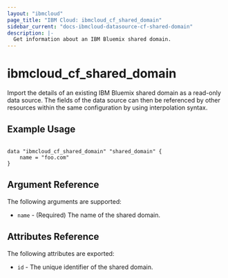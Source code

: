 ```yaml
---
layout: "ibmcloud"
page_title: "IBM Cloud: ibmcloud_cf_shared_domain"
sidebar_current: "docs-ibmcloud-datasource-cf-shared-domain"
description: |-
  Get information about an IBM Bluemix shared domain.
---
```


# ibmcloud\_cf_shared_domain

Import the details of an existing IBM Bluemix shared domain as a read-only data source. The fields of the data source can then be referenced by other resources within the same configuration by using interpolation syntax. 

## Example Usage

```hcl

data "ibmcloud_cf_shared_domain" "shared_domain" {
	name = "foo.com"
}

```

## Argument Reference

The following arguments are supported:

* `name` - (Required) The name of the shared domain.

## Attributes Reference

The following attributes are exported:

* `id` - The unique identifier of the shared domain.  
